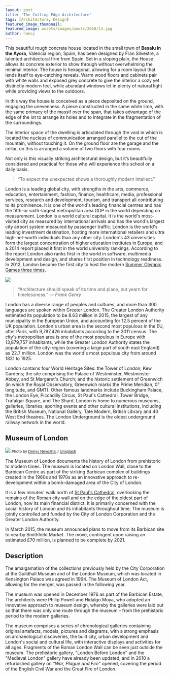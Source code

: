 ```yaml
---
layout: post
title: 'The Cutting Edge Architecture'
tags: [Architecture, Design]
featured_image_thumbnail: 
featured_image: assets/images/posts/2018/14.jpg
author: nancy
---
```


This beautiful rough concrete house located in the small town of **Besalu in the Ayora**, Valencia region, Spain, has been designed by Fran Silvestre, a talented architectural firm from Spain. Set in a sloping plain, the House allows its concrete exterior to show through without overwhelming the minimal interior. The house is hexagonal, allowing for a room layout that lends itself to eye-catching reveals. Warm wood floors and cabinets pair with white walls and exposed grey concrete to give the interior a cozy yet distinctly modern feel, while abundant windows let in plenty of natural light while providing views to the outdoors.

<!--more-->

In this way the house is conceived as a piece deposited on the ground, engaging the unevenness. A piece constructed in the same white lime, with the same primacy of the massif over the span, that takes advantage of the edge of the lot to arrange its holes and to integrate in the fragmentation of the surroundings.

The interior space of the dwelling is articulated through the void in which is located the nucleus of communication arranged parallel to the cut of the mountain, without touching it. On the ground floor are the garage and the cellar, on this is arranged a volume of two floors with four rooms.

Not only is this visually striking architectural design, but it’s beautifully considered and practical for those who will experience this school on a daily basis.

<blockquote>“To expect the unexpected shows a thoroughly modern intellect.” </blockquote>

London is a leading global city, with strengths in the arts, commerce, education, entertainment, fashion, finance, healthcare, media, professional services, research and development, tourism, and transport all contributing to its prominence. It is one of the world's leading financial centres and has the fifth-or sixth-largest metropolitan area GDP in the world depending on measurement. London is a world cultural capital. It is the world's most-visited city as measured by international arrivals and has the world's largest city airport system measured by passenger traffic. London is the world's leading investment destination, hosting more international retailers and ultra high-net-worth individuals than any other city. London's 43 universities form the largest concentration of higher education institutes in Europe, and a 2014 report placed it first in the world university rankings. According to the report London also ranks first in the world in software, multimedia development and design, and shares first position in technology readiness. In 2012, London became the first city to host the modern [Summer Olympic Games three times](https://en.wikipedia.org/wiki/Summer_Olympic_Games).

![](https://images.unsplash.com/photo-1509440400926-95da53da5dc0?ixlib=rb-0.3.5&q=80&fm=jpg&crop=entropy&cs=tinysrgb&w=1080&fit=max&s=7918f34cc00f122a16cb75b2378eefab#wide)

<blockquote class="alignleft">“Architecture should speak of its time and place, but yearn for timelessness.” <cite>― Frank Gehry</cite></blockquote>

London has a diverse range of peoples and cultures, and more than 300 languages are spoken within Greater London. The Greater London Authority estimated its population to be 8.63 million in 2015, the largest of any municipality in the European Union, and accounting for 12.5 percent of the UK population. London's urban area is the second most populous in the EU, after Paris, with 9,787,426 inhabitants according to the 2011 census. The city's metropolitan area is one of the most populous in Europe with 13,879,757 inhabitants, while the Greater London Authority states the population of the city-region (covering a large part of south east England) as 22.7 million. London was the world's most populous city from around 1831 to 1925.

London contains four World Heritage Sites: the Tower of London; Kew Gardens; the site comprising the Palace of Westminster, Westminster Abbey, and St Margaret's Church; and the historic settlement of Greenwich (in which the Royal Observatory, Greenwich marks the Prime Meridian, 0° longitude, and GMT). Other famous landmarks include Buckingham Palace, the London Eye, Piccadilly Circus, St Paul's Cathedral, Tower Bridge, Trafalgar Square, and The Shard. London is home to numerous museums, galleries, libraries, sporting events and other cultural institutions, including the British Museum, National Gallery, Tate Modern, British Library and 40 West End theatres. The London Underground is the oldest underground railway network in the world.

## Museum of London

![](https://images.unsplash.com/photo-1484626753559-5fa3ea273ae8?ixlib=rb-0.3.5&q=80&fm=jpg&crop=entropy&cs=tinysrgb&w=1080&fit=max&s=c21ca0246d75ba185a49d687683dc08c#wide)
<small>Photo by [Denys Nevozhai](https://unsplash.com/@dnevozhai?utm_source=ghost&utm_medium=referral&utm_campaign=api-credit) / [Unsplash](https://unsplash.com/?utm_source=ghost&utm_medium=referral&utm_campaign=api-credit)</small>

The Museum of London documents the history of London from prehistoric to modern times. The museum is located on London Wall, close to the Barbican Centre as part of the striking Barbican complex of buildings created in the 1960s and 1970s as an innovative approach to re-development within a bomb-damaged area of the City of London.

It is a few minutes' walk north of [St Paul's Cathedral](https://en.wikipedia.org/wiki/St_Paul%27s_Cathedral), overlooking the remains of the Roman city wall and on the edge of the oldest part of London, now its main financial district. It is primarily concerned with the social history of London and its inhabitants throughout time. The museum is jointly controlled and funded by the City of London Corporation and the Greater London Authority.

In March 2015, the museum announced plans to move from its Barbican site to nearby Smithfield Market. The move, contingent upon raising an estimated £70 million, is planned to be complete by 2021.

## Description

The amalgamation of the collections previously held by the City Corporation at the Guildhall Museum and of the London Museum, which was located in Kensington Palace was agreed in 1964. The Museum of London Act, allowing for the merger, was passed in the following year.

The museum was opened in December 1976 as part of the Barbican Estate, The architects were Philip Powell and Hidalgo Moya, who adopted an innovative approach to museum design, whereby the galleries were laid out so that there was only one route through the museum – from the prehistoric period to the modern galleries.

The museum comprises a series of chronological galleries containing original artefacts, models, pictures and diagrams, with a strong emphasis on archaeological discoveries, the built city, urban development and London's social and cultural life, with interactive displays and activities for all ages. Fragments of the Roman London Wall can be seen just outside the museum. The prehistoric gallery, "London Before London" and the "Medieval London" gallery have already been updated, and in 2010 a refurbished gallery on *"War, Plague and Fire"* opened, covering the period of the English Civil War and the Great Fire of London.
